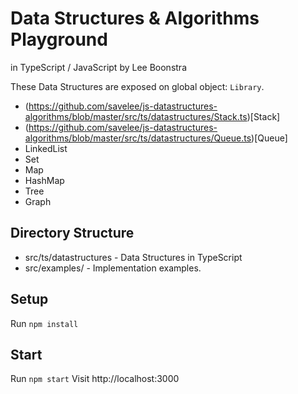 # Data Structures & Algorithms Playground
in TypeScript / JavaScript by Lee Boonstra

These Data Structures are exposed on global object: `Library`.

* (https://github.com/savelee/js-datastructures-algorithms/blob/master/src/ts/datastructures/Stack.ts)[Stack]
* (https://github.com/savelee/js-datastructures-algorithms/blob/master/src/ts/datastructures/Queue.ts)[Queue]
* LinkedList
* Set
* Map
* HashMap
* Tree
* Graph

## Directory Structure

* src/ts/datastructures - Data Structures in TypeScript
* src/examples/ - Implementation examples. 

## Setup

Run `npm install`

## Start

Run `npm start`
Visit http://localhost:3000


